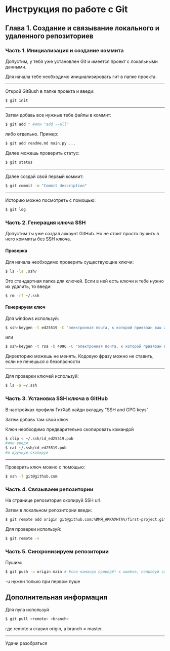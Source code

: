 # Инструкция по работе с Git
## Глава 1. Создание и связывание локального и удаленного репозиториев
### Часть 1. Инициализация и создание коммита
Допустим, у тебя уже установлен Git и имеется проект с локальными данными. 

Для начала тебе необходимо инициализировать гит в папке проекта.

---


Открой GitBush в папке проекта и введи:

```bash
$ git init
```

---
Затем добавь все нужные тебе файлы в коммит:

```bash
$ git add * #или "add --all"
```

либо отдельно. Пример:

```bash
$ git add readme.md main.py ...
```

Далее можешь проверить статус:

```bash
$ git status
```

---

Далее создай свой первый коммит:

```bash
$ git commit -m "Commit description"
```

---
Историю можно посмотреть с помощью:

```bash
$ git log
```

### Часть 2. Генерация ключа SSH

Допустим ты уже создал аккаунт GitHub. Но не стоит просто пушить в него коммиты без SSH ключа.  
#### Проверка
Для начала необходимо проверить существующие ключи:

```bash
$ ls -la .ssh/
```

Это стандартная папка для ключей. Если в ней есть ключи и тебе нужно их удалить, то введи:

```bash
$ rm -rf ~/.ssh
```

#### Генерируем ключ
Для windows используй:

```bash
$ ssh-keygen -t ed25519 -C "электронная почта, к которой привязан ваш аккаунт на GitHub"
```

или

```bash
$ ssh-keygen -t rsa -b 4096 -C "электронная почта, к которой привязан ваш аккаунт на GitHub"
```

Директорию можешь не менять. Кодовую фразу можно не ставить, если не печешься о безопасности  

---
Для проверки ключей используй:

```bash
$ ls -a ~/.ssh 
```

### Часть 3. Установка SSH ключа в GitHub
В настройках профиля ГитХаб найди вкладку "SSH and GPG keys"  

Затем добавь там свой ключ

Ключ необходимо предварительно скопировать командой

```bash
$ clip < ~/.ssh/id_ed25519.pub 
#или введи
$ cat ~/.ssh/id_ed25519.pub
#и вручную скопируй
```

---
Проверить ключ можно с помощью:

```bash
$ ssh -T git@github.com
```

### Часть 4. Связываем репозитории

На странице репозитория скопируй SSH url.

Затем в локальном репозитории введи:

```bash
$ git remote add origin git@github.com:%ИМЯ_АККАУНТА%/first-project.git 
```

Для проверки используй:

```bash
$ git remote -v
```

### Часть 5. Синхронизируем репозитории
Пушим:

```bash
$ git push -u origin main # Если команда приведёт к ошибке, попробуй заменить main на master. 
```

-u нужен только при первом пуше





## Дополнительная информация
Для пула используй

```bash
$ git pull <remote> <branch>
```

где remote я ставил origin, а branch = master.  

---
Удачи разобраться
